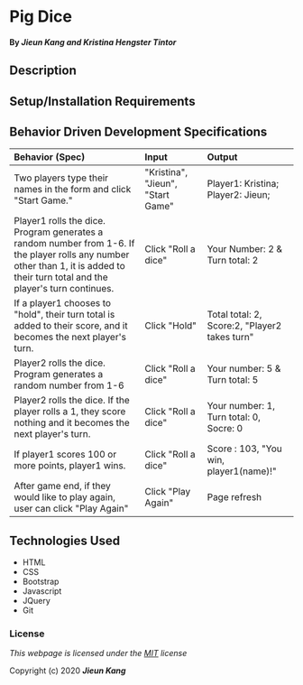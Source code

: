 # Pig Dice

#### 

#### By **_Jieun Kang and Kristina Hengster Tintor_**

## Description



## Setup/Installation Requirements



## Behavior Driven Development Specifications

| Behavior (Spec)                 | Input    | Output|
| :------------------------------ | :------- | :---- |
| Two players type their names in the form and click "Start Game."| "Kristina", "Jieun", "Start Game"| Player1: Kristina; Player2: Jieun;|
|Player1 rolls the dice. Program generates a random number from 1-6. If the player rolls any number other than 1, it is added to their turn total and the player's turn continues.| Click "Roll a dice" | Your Number: 2 & Turn total: 2|
| If a player1 chooses to "hold", their turn total is added to their score, and it becomes the next player's turn. | Click "Hold" | Total total: 2, Score:2, "Player2 takes turn" |
|Player2 rolls the dice. Program generates a random number from 1-6 | Click "Roll a dice" | Your number: 5 & Turn total: 5 |
|Player2 rolls the dice. If the player rolls a 1, they score nothing and it becomes the next player's turn. | Click "Roll a dice" | Your number: 1, Turn total: 0, Socre: 0|
| If player1 scores 100 or more points, player1 wins. | Click "Roll a dice" | Score : 103, "You win, player1(name)!" |
|After game end, if they would like to play again, user can click "Play Again" | Click "Play Again" | Page refresh |

## Technologies Used

* HTML
* CSS
* Bootstrap
* Javascript
* JQuery
* Git

### License

*This webpage is licensed under the [MIT](https://en.wikipedia.org/wiki/MIT_License) license*

Copyright (c) 2020 **_Jieun Kang_**